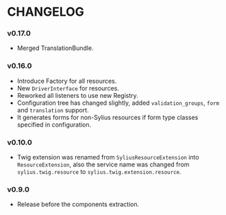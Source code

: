 CHANGELOG
=========

### v0.17.0

* Merged TranslationBundle.

### v0.16.0

* Introduce Factory for all resources.
* New ``DriverInterface`` for resources.
* Reworked all listeners to use new Registry.
* Configuration tree has changed slightly, added ``validation_groups``, ``form`` and ``translation`` support.
* It generates forms for non-Sylius resources if form type classes specified in configuration.

### v0.10.0

* Twig extension was renamed from `SyliusResourceExtension` into `ResourceExtension`,
  also the service name was changed from `sylius.twig.resource` to `sylius.twig.extension.resource`.

### v0.9.0

* Release before the components extraction.
